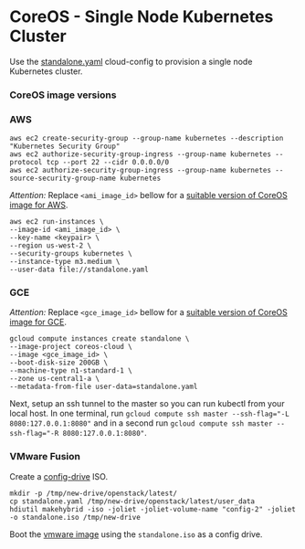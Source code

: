 # CoreOS - Single Node Kubernetes Cluster

Use the [standalone.yaml](cloud-configs/standalone.yaml) cloud-config to provision a single node Kubernetes cluster.

### CoreOS image versions

### AWS

```
aws ec2 create-security-group --group-name kubernetes --description "Kubernetes Security Group"
aws ec2 authorize-security-group-ingress --group-name kubernetes --protocol tcp --port 22 --cidr 0.0.0.0/0
aws ec2 authorize-security-group-ingress --group-name kubernetes --source-security-group-name kubernetes
```

*Attention:* Replace ```<ami_image_id>``` bellow for a [suitable version of CoreOS image for AWS](https://coreos.com/docs/running-coreos/cloud-providers/ec2/).

```
aws ec2 run-instances \
--image-id <ami_image_id> \
--key-name <keypair> \
--region us-west-2 \
--security-groups kubernetes \
--instance-type m3.medium \
--user-data file://standalone.yaml
```

### GCE

*Attention:* Replace ```<gce_image_id>``` bellow for a [suitable version of CoreOS image for GCE](https://coreos.com/docs/running-coreos/cloud-providers/google-compute-engine/).

```
gcloud compute instances create standalone \
--image-project coreos-cloud \
--image <gce_image_id> \
--boot-disk-size 200GB \
--machine-type n1-standard-1 \
--zone us-central1-a \
--metadata-from-file user-data=standalone.yaml 
```

Next, setup an ssh tunnel to the master so you can run kubectl from your local host.
In one terminal, run `gcloud compute ssh master --ssh-flag="-L 8080:127.0.0.1:8080"` and in a second
run `gcloud compute ssh master --ssh-flag="-R 8080:127.0.0.1:8080"`.


### VMware Fusion

Create a [config-drive](https://coreos.com/docs/cluster-management/setup/cloudinit-config-drive) ISO.

```
mkdir -p /tmp/new-drive/openstack/latest/
cp standalone.yaml /tmp/new-drive/openstack/latest/user_data
hdiutil makehybrid -iso -joliet -joliet-volume-name "config-2" -joliet -o standalone.iso /tmp/new-drive
```

Boot the [vmware image](https://coreos.com/docs/running-coreos/platforms/vmware) using the `standalone.iso` as a config drive.
